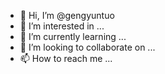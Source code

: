- 👋 Hi, I’m @gengyuntuo
- 👀 I’m interested in ...
- 🌱 I’m currently learning ...
- 💞️ I’m looking to collaborate on ...
- 📫 How to reach me ...

<!---
gengyuntuo/gengyuntuo is a ✨ special ✨ repository because its `README.md` (this file) appears on your GitHub profile.
You can click the Preview link to take a look at your changes.
--->
